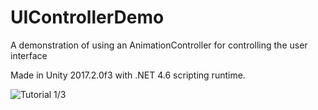 # UIControllerDemo
A demonstration of using an AnimationController for controlling the user interface

Made in Unity 2017.2.0f3 with .NET 4.6 scripting runtime.

![Tutorial 1/3](https://github.com/mandarinx/UIControllerDemo/blob/master/UIControllerTutorial_13.png)